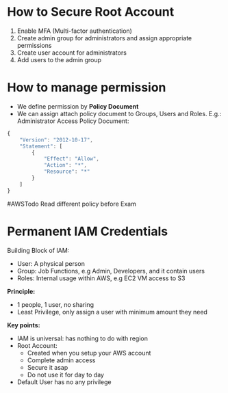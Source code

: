# How to Secure Root Account
1. Enable MFA (Multi-factor authentication)
2. Create admin group for administrators and assign appropriate permissions
3. Create user account for administrators
4. Add users to the admin group


# How to manage permission

- We define permission by **Policy Document**
- We can assign attach policy document to Groups, Users and Roles.
E.g.: Administrator Access Policy Document:
```js
{
    "Version": "2012-10-17",
    "Statement": [
        {
            "Effect": "Allow",
            "Action": "*",
            "Resource": "*"
        }
    ]
}
```

#AWSTodo Read different policy before Exam

# Permanent IAM Credentials

Building Block of IAM:
- User: A physical person
- Group: Job Functions, e.g Admin, Developers, and it contain users
- Roles: Internal usage within AWS, e.g EC2 VM access to S3


**Principle:**
- 1 people, 1 user, no sharing
- Least Privilege, only assign a user with minimum amount they need

**Key points:**
- IAM is universal: has nothing to do with region
- Root Account: 
	- Created when you setup your AWS account
	- Complete admin access
	- Secure it asap
	- Do not use it for day to day
- Default User has no any privilege
